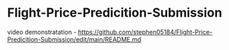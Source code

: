 # Flight-Price-Predicition-Submission
video demonstratation - https://github.com/stephen05184/Flight-Price-Predicition-Submission/edit/main/README.md
